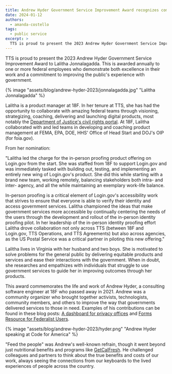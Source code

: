 ```yaml
---
title: Andrew Hyder Government Service Improvement Award recognizes commitment to serving the public
date: 2024-01-12
authors:
  - amanda-costello
tags:
  - public service
excerpt: >
  TTS is proud to present the 2023 Andrew Hyder Government Service Improvement Award to Lalitha Jonnalagadda. This is awarded annually to one or more federal employees who demonstrate both excellence in their work and a commitment to improving the public's experience with government.
---
```


TTS is proud to present the 2023 Andrew Hyder Government Service Improvement Award to Lalitha Jonnalagadda. This is awarded annually to one or more federal employees who demonstrate both excellence in their work and a commitment to improving the public's experience with government.

{% image "assets/blog/andrew-hyder-2023/jonnalagadda.jpg" "Lalitha Jonnalagadda" %}

Lalitha is a product manager at 18F. In her tenure at TTS, she has had the opportunity to collaborate with amazing federal teams through visioning, strategizing, coaching, delivering and launching digital products, most notably the [Department of Justice's civil rights portal](https://civilrights.justice.gov/).  At 18F, Lalitha collaborated with and led teams in developing and coaching product management at FEMA, EPA, DOE, HHS' Office of Head Start and DOJ's OIP (for foia.gov).

From her nomination:

"Lalitha led the charge for the in-person proofing product offering on Login.gov from the start. She was staffed from 18F to support Login.gov and was immediately tasked with building out, testing, and implementing an entirely new wing of Login.gov's product. She did this while starting with a brand new team, working remotely, balancing stakeholders both intra- and inter- agency, and all the while maintaining an exemplary work-life balance.

In-person proofing is a critical element of Login.gov's accessibility work that strives to ensure that everyone is able to verify their identity and access government services. Lalitha championed the ideas that make government services more accessible by continually centering the needs of the users through the development and rollout of the in-person identity proofing pilot. In her leadership of the in-person identity proofing effort Lalitha drove collaboration not only across TTS (between 18F and Login.gov, TTS Operations, and TTS Agreements) but also across agencies, as the US Postal Service was a critical partner in piloting this new offering."

Lalitha lives in Virginia with her husband and two boys. She is motivated to solve problems for the general public by delivering equitable products and services and ease their interactions with the government. When in doubt, she researches and empathizes with individuals that struggle to use government services to guide her in improving outcomes through her products.

This award commemorates the life and work of Andrew Hyder, a consulting software engineer at 18F who passed away in 2021. Andrew was a community organizer who brought together activists, technologists, community members, and others to improve the way that governments delivered services to those in need. Examples of his contributions can be found in these blog posts: [A dashboard for privacy offices](https://18f.gsa.gov/2020/12/15/a-dashboard-for-privacy-offices/) and [Forms Resource for Federalist Users](https://18f.gsa.gov/2020/02/18/forms-resource-federalist/).

{% image "assets/blog/andrew-hyder-2023/hyder.png" "Andrew Hyder speaking at Code for America" %}

"Feed the people" was Andrew's well-known refrain, though it went beyond just nutritional benefits and programs like [GetCalFresh](https://www.getcalfresh.org/en/about). He challenged colleagues and partners to think about the true benefits and costs of our work, always seeing the connections from our keyboards to the lived experiences of people across the country.
